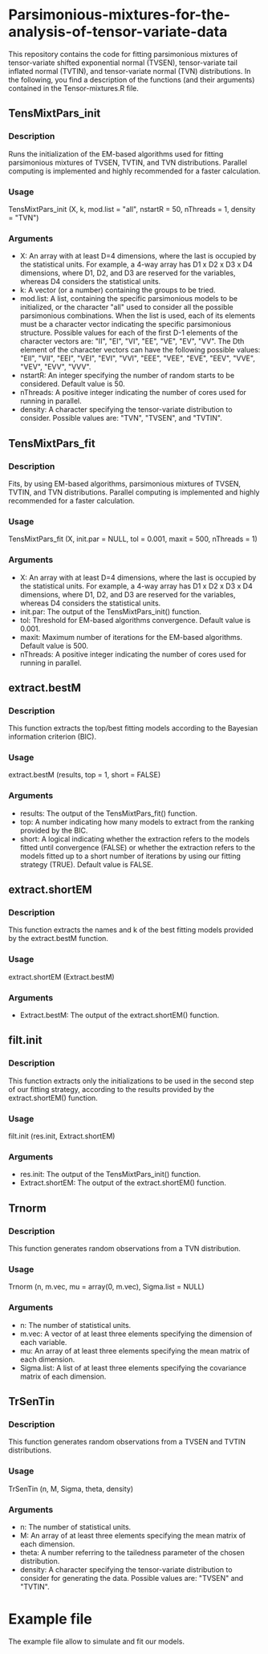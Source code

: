# Parsimonious-mixtures-for-the-analysis-of-tensor-variate-data

This repository contains the code for fitting parsimonious mixtures of tensor-variate shifted exponential normal (TVSEN), tensor-variate tail inflated normal (TVTIN), and tensor-variate normal (TVN) distributions.
In the following, you find a description of the functions (and their arguments) contained in the Tensor-mixtures.R file.

## TensMixtPars_init ##

### Description ###

Runs the initialization of the EM-based algorithms used for fitting parsimonious mixtures of TVSEN, TVTIN, and TVN distributions. Parallel computing is implemented and highly recommended for a faster calculation.

### Usage ###

TensMixtPars_init (X, k, mod.list = "all", nstartR = 50, nThreads = 1, density = "TVN")

### Arguments ###

* X: An array with at least D=4 dimensions, where the last is occupied by the statistical units. For example, a 4-way array has D1 x D2 x D3 x D4 dimensions, where D1, D2, and D3 are reserved for the variables, whereas D4 considers the statistical units.
* k: A vector (or a number) containing the groups to be tried.
* mod.list: A list, containing the specific parsimonious models to be initialized, or the character "all" used to consider all the possible parsimonious combinations.
When the list is used, each of its elements must be a character vector indicating the specific parsimonious structure. Possible values for each of the first D-1 elements of the character vectors are: "II", "EI", "VI", "EE", "VE", "EV", "VV". The Dth element of the character vectors can have the following possible values: "EII", "VII", "EEI", "VEI", "EVI", "VVI", "EEE", "VEE", "EVE", "EEV", "VVE", "VEV", "EVV", "VVV".
* nstartR: An integer specifying the number of random starts to be considered. Default value is 50. 
* nThreads: A positive integer indicating the number of cores used for running in parallel.  
* density: A character specifying the tensor-variate distribution to consider. Possible values are: "TVN", "TVSEN", and "TVTIN".

## TensMixtPars_fit ##

### Description ###

Fits, by using EM-based algorithms, parsimonious mixtures of TVSEN, TVTIN, and TVN distributions. Parallel computing is implemented and highly recommended for a faster calculation.

### Usage ###

TensMixtPars_fit (X, init.par = NULL, tol = 0.001, maxit = 500, nThreads = 1)

### Arguments ###

* X: An array with at least D=4 dimensions, where the last is occupied by the statistical units. For example, a 4-way array has D1 x D2 x D3 x D4 dimensions, where D1, D2, and D3 are reserved for the variables, whereas D4 considers the statistical units.
* init.par: The output of the TensMixtPars_init() function.
* tol: Threshold for EM-based algorithms convergence. Default value is 0.001.
* maxit: Maximum number of iterations for the EM-based algorithms. Default value is 500.
* nThreads: A positive integer indicating the number of cores used for running in parallel.

## extract.bestM ##

### Description ###

This function extracts the top/best fitting models according to the Bayesian information criterion (BIC).

### Usage ###

extract.bestM (results, top = 1, short = FALSE)

### Arguments ###

* results: The output of the TensMixtPars_fit() function.
* top: A number indicating how many models to extract from the ranking provided by the BIC. 
* short: A logical indicating whether the extraction refers to the models fitted until convergence (FALSE) or whether the extraction refers to the models fitted up to a short number of iterations by using our fitting strategy (TRUE). Default value is FALSE.

## extract.shortEM ##

### Description ###

This function extracts the names and k of the best fitting models provided by the extract.bestM function.

### Usage ###

extract.shortEM (Extract.bestM)

### Arguments ###

* Extract.bestM: The output of the extract.shortEM() function.

## filt.init ##

### Description ###

This function extracts only the initializations to be used in the second step of our fitting strategy, according to the results provided by the extract.shortEM() function.

### Usage ###

filt.init (res.init, Extract.shortEM)

### Arguments ###

* res.init: The output of the TensMixtPars_init() function.
* Extract.shortEM: The output of the extract.shortEM() function.

## Trnorm ##

### Description ###

This function generates random observations from a TVN distribution.

### Usage ###

Trnorm (n, m.vec, mu = array(0, m.vec), Sigma.list = NULL)

### Arguments ###

* n: The number of statistical units.
* m.vec: A vector of at least three elements specifying the dimension of each variable.
* mu: An array of at least three elements specifying the mean matrix of each dimension.
* Sigma.list: A list of at least three elements specifying the covariance matrix of each dimension.

## TrSenTin ##

### Description ###

This function generates random observations from a TVSEN and TVTIN distributions.

### Usage ###

TrSenTin (n, M, Sigma, theta, density)

### Arguments ###

* n: The number of statistical units.
* M: An array of at least three elements specifying the mean matrix of each dimension.
* theta: A number referring to the tailedness parameter of the chosen distribution.
* density: A character specifying the tensor-variate distribution to consider for generating the data. Possible values are: "TVSEN" and "TVTIN". 

# Example file

The example file allow to simulate and fit our models.
